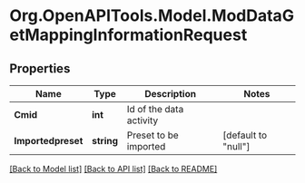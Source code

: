 # Org.OpenAPITools.Model.ModDataGetMappingInformationRequest

## Properties

Name | Type | Description | Notes
------------ | ------------- | ------------- | -------------
**Cmid** | **int** | Id of the data activity | 
**Importedpreset** | **string** | Preset to be imported | [default to "null"]

[[Back to Model list]](../README.md#documentation-for-models) [[Back to API list]](../README.md#documentation-for-api-endpoints) [[Back to README]](../README.md)

